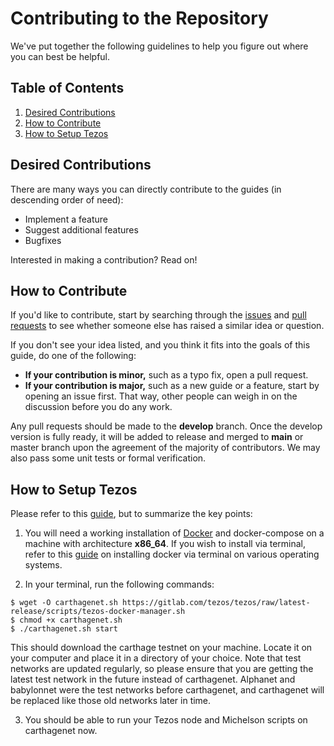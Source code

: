 # Contributing to the Repository

We've put together the following guidelines to help you figure out where you can best be helpful.

## Table of Contents

1. [Desired Contributions](#desired-contributions)
1. [How to Contribute](#how-to-contribute)
1. [How to Setup Tezos](#how-to-setup-tezos)

## Desired Contributions

There are many ways you can directly contribute to the guides (in descending order of need):

* Implement a feature
* Suggest additional features
* Bugfixes

Interested in making a contribution? Read on!

## How to Contribute

If you'd like to contribute, start by searching through the [issues](https://github.com/jamesylgan/codelabs-tezos/issues) and [pull requests](https://github.com/jamesylgan/codelabs-tezos/pulls) to see whether someone else has raised a similar idea or question.

If you don't see your idea listed, and you think it fits into the goals of this guide, do one of the following:
* **If your contribution is minor,** such as a typo fix, open a pull request.
* **If your contribution is major,** such as a new guide or a feature, start by opening an issue first. That way, other people can weigh in on the discussion before you do any work.

Any pull requests should be made to the **develop** branch. Once the develop version is fully ready, it will be added to release and merged to **main** or master branch upon the agreement of the majority of contributors. We may also pass some unit tests or formal verification.

## How to Setup Tezos

Please refer to this [guide](https://tezos.gitlab.io/introduction/howtoget.html#build-from-sources), but to summarize the key points:

1. You will need a working installation of [Docker](https://www.docker.com/) and docker-compose on a machine with architecture **x86_64**. If you wish to install via terminal, refer to this [guide](https://gist.github.com/rstacruz/297fc799f094f55d062b982f7dac9e41) on installing docker via terminal on various operating systems.

2. In your terminal, run the following commands:
```
$ wget -O carthagenet.sh https://gitlab.com/tezos/tezos/raw/latest-release/scripts/tezos-docker-manager.sh
$ chmod +x carthagenet.sh
$ ./carthagenet.sh start
```
This should download the carthage testnet on your machine. Locate it on your computer and place it in a directory of your choice. Note that test networks are updated regularly, so please ensure that you are getting the latest test network in the future instead of carthagenet. Alphanet and babylonnet were the test networks before carthagenet, and carthagenet will be replaced like those old networks later in time.

3. You should be  able to run your Tezos node and Michelson scripts on carthagenet now.
